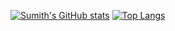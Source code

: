 [![Sumith's GitHub stats](https://github-readme-stats.vercel.app/api?username=sumithpuri)](https://github.com/sumithpuri/github-readme-stats)
[![Top Langs](https://github-readme-stats.vercel.app/api/top-langs/?username=sumithpuri)](https://github.com/sumithpuri/github-readme-stats)



<!--
**sumithpuri/sumithpuri** is a ✨ _special_ ✨ repository because its `README.md` (this file) appears on your GitHub profile.

Here are some ideas to get you started:

- 🔭 I’m currently working on ...
- 🌱 I’m currently learning ...
- 👯 I’m looking to collaborate on ...
- 🤔 I’m looking for help with ...
- 💬 Ask me about ...
- 📫 How to reach me: ...
- 😄 Pronouns: ...
- ⚡ Fun fact: ...
-->
